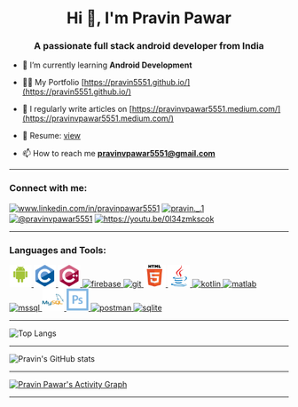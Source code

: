 

<h1 align="center">Hi 👋, I'm Pravin Pawar</h1>
<h3 align="center">A passionate full stack android developer from India</h3>


- 🌱 I’m currently learning **Android Development**

- 👨‍💻 My Portfolio [https://pravin5551.github.io/](https://pravin5551.github.io/)

- 📝 I regularly write articles on [https://pravinvpawar5551.medium.com/](https://pravinvpawar5551.medium.com/)
- 📝 Resume: <a href="https://drive.google.com/file/d/12xeA9uo_2xgLAGMQpUULyVZRZh1bKuHN/view?usp=sharing">view</a>
- 📫 How to reach me **pravinvpawar5551@gmail.com**

---

<h3 align="left">Connect with me:</h3>
<p align="left">
<a href="https://www.linkedin.com/in/pravinpawar5551/" target="blank"><img align="center" src="https://raw.githubusercontent.com/rahuldkjain/github-profile-readme-generator/master/src/images/icons/Social/linked-in-alt.svg" alt="www.linkedin.com/in/pravinpawar5551" height="30" width="40" /></a>
<a href="https://www.instagram.com/pravin._.1/" target="blank"><img align="center" src="https://raw.githubusercontent.com/rahuldkjain/github-profile-readme-generator/master/src/images/icons/Social/instagram.svg" alt="pravin._.1" height="30" width="40" /></a>
<a href="https://medium.com/@pravinvpawar5551" target="blank"><img align="center" src="https://raw.githubusercontent.com/rahuldkjain/github-profile-readme-generator/master/src/images/icons/Social/medium.svg" alt="@pravinvpawar5551" height="30" width="40" /></a>
<a href="https://www.youtube.com/watch?v=0l34zmkScok" target="blank"><img align="center" src="https://raw.githubusercontent.com/rahuldkjain/github-profile-readme-generator/master/src/images/icons/Social/youtube.svg" alt="https://youtu.be/0l34zmkscok" height="30" width="40" /></a>
</p>

---


<h3 align="left">Languages and Tools:</h3>
<p align="left"> <a href="https://developer.android.com" target="_blank"> <img src="https://raw.githubusercontent.com/devicons/devicon/master/icons/android/android-original-wordmark.svg" alt="android" width="40" height="40"/> </a> <a href="https://www.cprogramming.com/" target="_blank"> <img src="https://raw.githubusercontent.com/devicons/devicon/master/icons/c/c-original.svg" alt="c" width="40" height="40"/> </a> <a href="https://www.w3schools.com/cpp/" target="_blank"> <img src="https://raw.githubusercontent.com/devicons/devicon/master/icons/cplusplus/cplusplus-original.svg" alt="cplusplus" width="40" height="40"/> </a> <a href="https://firebase.google.com/" target="_blank"> <img src="https://www.vectorlogo.zone/logos/firebase/firebase-icon.svg" alt="firebase" width="40" height="40"/> </a> <a href="https://git-scm.com/" target="_blank"> <img src="https://www.vectorlogo.zone/logos/git-scm/git-scm-icon.svg" alt="git" width="40" height="40"/> </a> <a href="https://www.w3.org/html/" target="_blank"> <img src="https://raw.githubusercontent.com/devicons/devicon/master/icons/html5/html5-original-wordmark.svg" alt="html5" width="40" height="40"/> </a> <a href="https://www.java.com" target="_blank"> <img src="https://raw.githubusercontent.com/devicons/devicon/master/icons/java/java-original.svg" alt="java" width="40" height="40"/> </a> <a href="https://kotlinlang.org" target="_blank"> <img src="https://www.vectorlogo.zone/logos/kotlinlang/kotlinlang-icon.svg" alt="kotlin" width="40" height="40"/> </a> <a href="https://www.mathworks.com/" target="_blank"> <img src="https://upload.wikimedia.org/wikipedia/commons/2/21/Matlab_Logo.png" alt="matlab" width="40" height="40"/> </a> <a href="https://www.microsoft.com/en-us/sql-server" target="_blank"> <img src="https://www.svgrepo.com/show/303229/microsoft-sql-server-logo.svg" alt="mssql" width="40" height="40"/> </a> <a href="https://www.mysql.com/" target="_blank"> <img src="https://raw.githubusercontent.com/devicons/devicon/master/icons/mysql/mysql-original-wordmark.svg" alt="mysql" width="40" height="40"/> </a> <a href="https://www.photoshop.com/en" target="_blank"> <img src="https://raw.githubusercontent.com/devicons/devicon/master/icons/photoshop/photoshop-line.svg" alt="photoshop" width="40" height="40"/> </a> <a href="https://postman.com" target="_blank"> <img src="https://www.vectorlogo.zone/logos/getpostman/getpostman-icon.svg" alt="postman" width="40" height="40"/> </a> <a href="https://www.sqlite.org/" target="_blank"> <img src="https://www.vectorlogo.zone/logos/sqlite/sqlite-icon.svg" alt="sqlite" width="40" height="40"/> </a> </p>

---

![Top Langs](https://github-readme-stats.vercel.app/api/top-langs/?username=pravin5551&layout=compact&theme=dracula)

---

![Pravin's GitHub stats](https://github-readme-stats.vercel.app/api?username=pravin5551&show_icons=true&theme=dracula)

---

<a href="https://github.com/pravin5551/github-readme-activity-graph"><img alt="Pravin Pawar's Activity Graph" src="https://activity-graph.herokuapp.com/graph?username=pravin5551&&theme=dracula" /></a>

---
